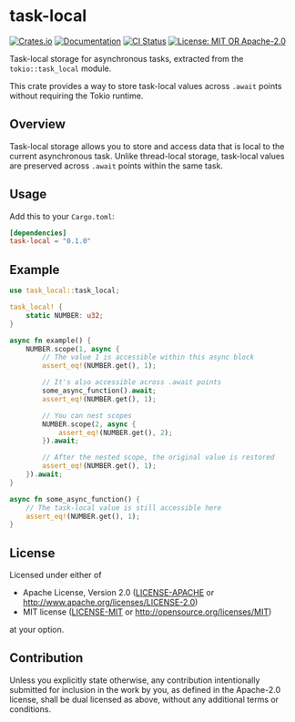 # task-local

[![Crates.io](https://img.shields.io/crates/v/task-local.svg)](https://crates.io/crates/task-local)
[![Documentation](https://docs.rs/task-local/badge.svg)](https://docs.rs/task-local)
[![CI Status](https://github.com/BugenZhao/task-local/workflows/CI/badge.svg)](https://github.com/BugenZhao/task-local/actions)
[![License: MIT OR Apache-2.0](https://img.shields.io/crates/l/task-local.svg)](LICENSE)

Task-local storage for asynchronous tasks, extracted from the `tokio::task_local` module.

This crate provides a way to store task-local values across `.await` points without requiring the Tokio runtime.

## Overview

Task-local storage allows you to store and access data that is local to the current asynchronous task. Unlike thread-local storage, task-local values are preserved across `.await` points within the same task.

## Usage

Add this to your `Cargo.toml`:

```toml
[dependencies]
task-local = "0.1.0"
```

## Example

```rust
use task_local::task_local;

task_local! {
    static NUMBER: u32;
}

async fn example() {
    NUMBER.scope(1, async {
        // The value 1 is accessible within this async block
        assert_eq!(NUMBER.get(), 1);

        // It's also accessible across .await points
        some_async_function().await;
        assert_eq!(NUMBER.get(), 1);

        // You can nest scopes
        NUMBER.scope(2, async {
            assert_eq!(NUMBER.get(), 2);
        }).await;

        // After the nested scope, the original value is restored
        assert_eq!(NUMBER.get(), 1);
    }).await;
}

async fn some_async_function() {
    // The task-local value is still accessible here
    assert_eq!(NUMBER.get(), 1);
}
```

## License

Licensed under either of

- Apache License, Version 2.0 ([LICENSE-APACHE](LICENSE-APACHE) or http://www.apache.org/licenses/LICENSE-2.0)
- MIT license ([LICENSE-MIT](LICENSE-MIT) or http://opensource.org/licenses/MIT)

at your option.

## Contribution

Unless you explicitly state otherwise, any contribution intentionally submitted for inclusion in the work by you, as defined in the Apache-2.0 license, shall be dual licensed as above, without any additional terms or conditions.
